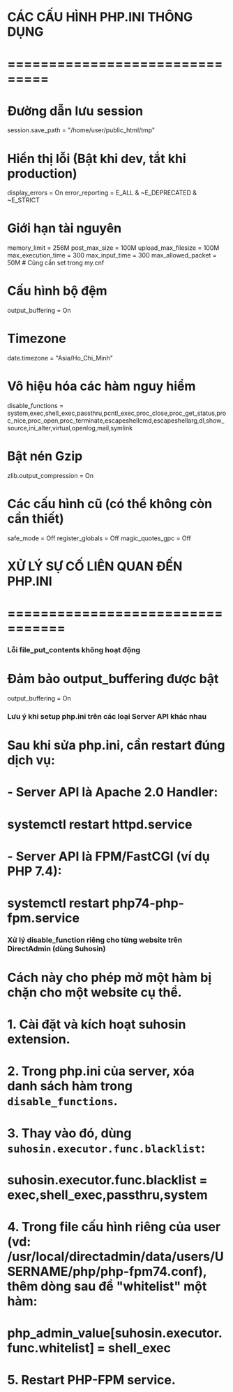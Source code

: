 # CÁC CẤU HÌNH PHP.INI THÔNG DỤNG
# ===============================

# Đường dẫn lưu session
session.save_path = "/home/user/public_html/tmp"

# Hiển thị lỗi (Bật khi dev, tắt khi production)
display_errors = On
error_reporting = E_ALL & ~E_DEPRECATED & ~E_STRICT

# Giới hạn tài nguyên
memory_limit = 256M
post_max_size = 100M
upload_max_filesize = 100M
max_execution_time = 300
max_input_time = 300
max_allowed_packet = 50M # Cũng cần set trong my.cnf

# Cấu hình bộ đệm
output_buffering = On

# Timezone
date.timezone = "Asia/Ho_Chi_Minh"

# Vô hiệu hóa các hàm nguy hiểm
disable_functions = system,exec,shell_exec,passthru,pcntl_exec,proc_close,proc_get_status,proc_nice,proc_open,proc_terminate,escapeshellcmd,escapeshellarg,dl,show_source,ini_alter,virtual,openlog,mail,symlink

# Bật nén Gzip
zlib.output_compression = On

# Các cấu hình cũ (có thể không còn cần thiết)
safe_mode = Off
register_globals = Off
magic_quotes_gpc = Off

# XỬ LÝ SỰ CỐ LIÊN QUAN ĐẾN PHP.INI
# =================================

### Lỗi file_put_contents không hoạt động
# Đảm bảo output_buffering được bật
output_buffering = On

### Lưu ý khi setup php.ini trên các loại Server API khác nhau
# Sau khi sửa php.ini, cần restart đúng dịch vụ:
# - Server API là Apache 2.0 Handler:
#   systemctl restart httpd.service
# - Server API là FPM/FastCGI (ví dụ PHP 7.4):
#   systemctl restart php74-php-fpm.service

### Xử lý disable_function riêng cho từng website trên DirectAdmin (dùng Suhosin)
# Cách này cho phép mở một hàm bị chặn cho một website cụ thể.

# 1. Cài đặt và kích hoạt suhosin extension.
# 2. Trong php.ini của server, xóa danh sách hàm trong `disable_functions`.
# 3. Thay vào đó, dùng `suhosin.executor.func.blacklist`:
#    suhosin.executor.func.blacklist = exec,shell_exec,passthru,system
# 4. Trong file cấu hình riêng của user (vd: /usr/local/directadmin/data/users/USERNAME/php/php-fpm74.conf), thêm dòng sau để "whitelist" một hàm:
#    php_admin_value[suhosin.executor.func.whitelist] = shell_exec
# 5. Restart PHP-FPM service.

